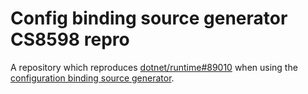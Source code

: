 # Config binding source generator CS8598 repro

A repository which reproduces [dotnet/runtime#89010](https://github.com/dotnet/runtime/issues/89010) when using the [configuration binding source generator](https://devblogs.microsoft.com/dotnet/announcing-dotnet-8-preview-6/#configuration-binding-source-generator-improvements).
